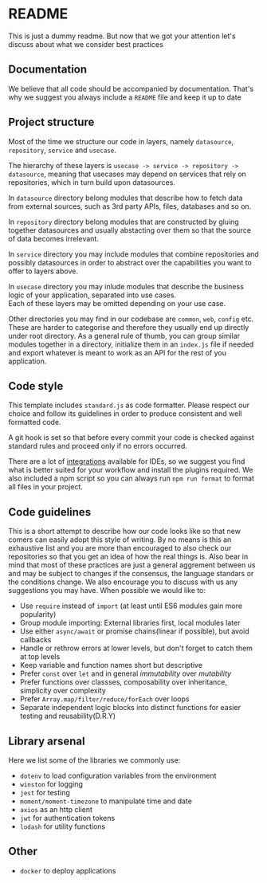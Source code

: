 # README  
This is just a dummy readme. But now that we got your attention let's discuss about what we consider best practices    

## Documentation
We believe that all code should be accompanied by documentation. That's why we suggest you always include a `README` file and keep it up to date

## Project structure
Most of the time we structure our code in layers, namely `datasource`, `repository`, `service` and `usecase`. 

The hierarchy of these layers is `usecase -> service -> repository -> datasource`, meaning that usecases may depend on services that rely on repositories, which in turn build upon datasources.

In `datasource` directory belong modules that describe how to fetch data from external sources, such as 3rd party APIs, files, databases and so on.

In `repository` directory belong modules that are constructed by gluing together datasources and usually abstacting over them so that the source of data becomes irrelevant.

In `service` directory you may include modules that combine repositories and possibly datasources in order to abstract over the capabilities you want to offer to layers above.

In `usecase` directory you may inlude modules that describe the business logic of your application, separated into use cases.  
Each of these layers may be omitted depending on your use case. 

Other directories you may find in our codebase are `common`, `web`, `config` etc. These are harder to categorise and therefore they usually end up directly under root directory. As a general rule of thumb, you can group similar modules together in a directory, initialize them in an `index.js` file if needed and export whatever is meant to work as an API for the rest of you application. 

## Code style
This template includes `standard.js` as code formatter. Please respect our choice and follow its guidelines in order to produce consistent and well formatted code.

A git hook is set so that before every commit your code is checked against standard rules and proceed only if no errors occurred.

There are a lot of [integrations](https://github.com/standard/standard#are-there-text-editor-plugins) available for IDEs, so we suggest you find what is better suited for your workflow and install the plugins required. We also included a npm script so you can always run `npm run format` to format all files in your project.

## Code guidelines
This is a short attempt to describe how our code looks like so that new comers can easily adopt this style of writing. By no means is this an exhaustive list and you are more than encouraged to also check our repositories so that you get an idea of how the real things is. Also bear in mind that most of these practices are just a general aggrement between us and may be subject to changes if the consensus, the language standars or the conditions change. We also encourage you to discuss with us any suggestions you may have.
When possible we would like to:
- Use `require` instead of `import` (at least until ES6 modules gain more popularity)
- Group module importing: External libraries first, local modules later
- Use either `async/await` or promise chains(linear if possible), but avoid callbacks
- Handle or rethrow errors at lower levels, but don't forget to catch them at top levels
- Keep variable and function names short but descriptive
- Prefer `const` over `let` and in general *immutability* over *mutability*
- Prefer functions over classses, composability over inheritance, simplicity over complexity
- Prefer `Array.map/filter/reduce/forEach` over loops  
- Separate independent logic blocks into distinct functions for easier testing and reusability(D.R.Y)

## Library arsenal
Here we list some of the libraries we commonly use:
- `dotenv` to load configuration variables from the environment
- `winston` for logging
- `jest` for testing
- `moment/moment-timezone` to manipulate time and date
- `axios` as an http client
- `jwt` for authentication tokens
- `lodash` for utility functions

## Other
- `docker` to deploy applications
